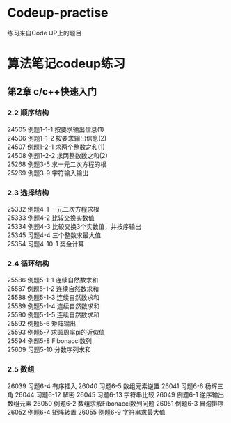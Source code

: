 # Codeup-practise
练习来自Code UP上的题目
# 算法笔记codeup练习
## 第2章 c/c++快速入门
  ### 2.2 顺序结构
   24505 例题1-1-1 按要求输出信息(1)  
   24506 例题1-1-2 按要求输出信息(2)  
   24507 例题1-2-1 求两个整数之和(1)  
   24508 例题1-2-2 求两整数数之和(2)  
   25268 例题3-5 求一元二次方程的根  
   25269 例题3-9 字符输入输出    
### 2.3 选择结构
  25332 例题4-1 一元二次方程求根  
  25333 例题4-2 比较交换实数值  
  25334 例题4-3 比较交换3个实数值，并按序输出  
  25345 习题4-4 三个整数求最大值  
  25354 习题4-10-1 奖金计算  
### 2.4 循环结构
  25586 例题5-1-1 连续自然数求和   
  25587 例题5-1-2 连续自然数求和   
  25588 例题5-1-3 连续自然数求和   
  25589 例题5-1-4 连续自然数求和   
  25590 例题5-1-5 连续自然数求和     
  25592 例题5-6 矩阵输出   
  25593 例题5-7 求圆周率pi的近似值   
  25594 例题5-8 Fibonacci数列   
  25609 习题5-10 分数序列求和   
### 2.5 数组
26039 习题6-4 有序插入
26040 习题6-5 数组元素逆置
26041 习题6-6 杨辉三角
26044 习题6-12 解密
26045 习题6-13 字符串比较
26049 例题6-1 逆序输出数组元素
26050 例题6-2 数组求解Fibonacci数列问题
26051 例题6-3 冒泡排序
26052 例题6-4 矩阵转置
26055 例题6-9 字符串求最大值
